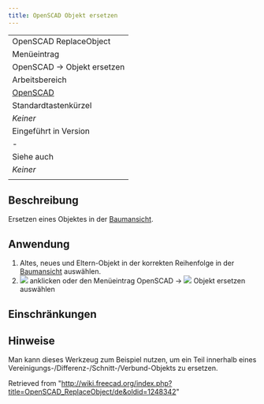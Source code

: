 ```yaml
---
title: OpenSCAD Objekt ersetzen
---
```

|  |
| --- |
| OpenSCAD ReplaceObject‏‎ |
| Menüeintrag |
| OpenSCAD → Objekt ersetzen |
| Arbeitsbereich |
| [OpenSCAD](/OpenSCAD_Workbench/de "OpenSCAD Workbench/de") |
| Standardtastenkürzel |
| *Keiner* |
| Eingeführt in Version |
| - |
| Siehe auch |
| *Keiner* |
|  |

## Beschreibung

Ersetzen eines Objektes in der [Baumansicht](/Tree_view/de "Tree view/de").

## Anwendung

1. Altes, neues und Eltern-Objekt in der korrekten Reihenfolge in der [Baumansicht](/Tree_view/de "Tree view/de") auswählen.
2. ![](/images/OpenSCAD_ReplaceObject.svg) anklicken oder den Menüeintrag  OpenSCAD → ![](/images/OpenSCAD_ReplaceObject.svg) Objekt ersetzen auswählen

## Einschränkungen

## Hinweise

Man kann dieses Werkzeug zum Beispiel nutzen, um ein Teil innerhalb eines Vereinigungs-/Differenz-/Schnitt-/Verbund-Objekts zu ersetzen.

Retrieved from "<http://wiki.freecad.org/index.php?title=OpenSCAD_ReplaceObject/de&oldid=1248342>"